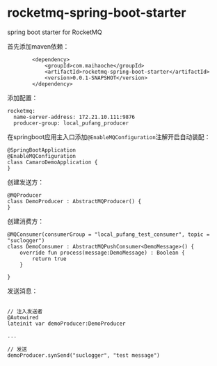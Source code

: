 # rocketmq-spring-boot-starter

spring boot starter for RocketMQ 

首先添加maven依赖：

```
		<dependency>
			<groupId>com.maihaoche</groupId>
			<artifactId>rocketmq-spring-boot-starter</artifactId>
			<version>0.0.1-SNAPSHOT</version>
		</dependency>
```

添加配置：

```
rocketmq:
  name-server-address: 172.21.10.111:9876
  producer-group: local_pufang_producer
```

在springboot应用主入口添加`@EnableMQConfiguration`注解开启自动装配：

```
@SpringBootApplication
@EnableMQConfiguration
class CamaroDemoApplication {
}
```

创建发送方：

```
@MQProducer
class DemoProducer : AbstractMQProducer() {
}
```

创建消费方：

```
@MQConsumer(consumerGroup = "local_pufang_test_consumer", topic = "suclogger")
class DemoConsumer : AbstractMQPushConsumer<DemoMessage>() {
    override fun process(message:DemoMessage) : Boolean {
        return true
    }

}
```

发送消息：

```

// 注入发送者
@Autowired
lateinit var demoProducer:DemoProducer
    
...
    
// 发送
demoProducer.synSend("suclogger", "test message")
    
```


